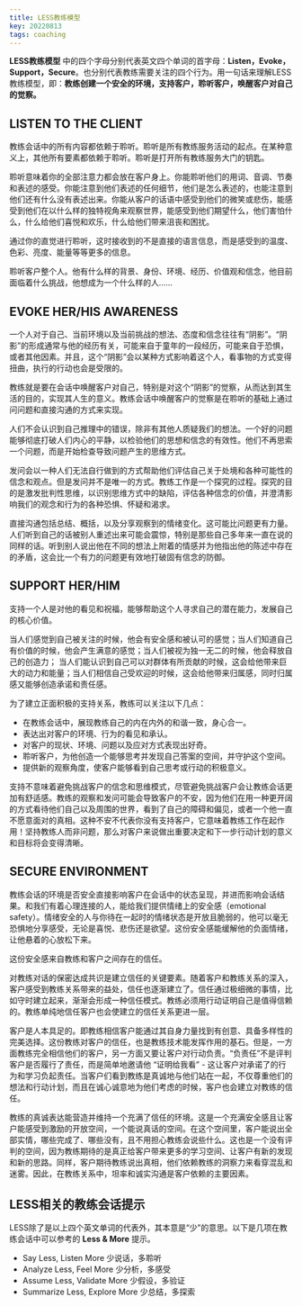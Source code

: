 ```yaml
---
title: LESS教练模型
key: 20220813
tags: coaching
---
```


**LESS教练模型** 中的四个字母分别代表英文四个单词的首字母：**Listen，Evoke，Support，Secure**。也分别代表教练需要关注的四个行为。用一句话来理解LESS教练模型，即：**教练创建一个安全的环境，支持客户，聆听客户，唤醒客户对自己的觉察。**

<!--more-->

## LISTEN TO THE CLIENT
教练会话中的所有内容都依赖于聆听。聆听是所有教练服务活动的起点。在某种意义上，其他所有要素都依赖于聆听。聆听是打开所有教练服务大门的钥匙。

聆听意味着你的全部注意力都会放在客户身上。你能聆听他们的用词、音调、节奏和表述的感受。你能注意到他们表述的任何细节，他们是怎么表述的，也能注意到他们还有什么没有表述出来。你能从客户的话语中感受到他们的微笑或悲伤，能感受到他们在以什么样的独特视角来观察世界，能感受到他们期望什么，他们害怕什么，什么给他们喜悦和欢乐，什么给他们带来沮丧和困扰。

通过你的直觉进行聆听，这时接收到的不是直接的语言信息，而是感受到的温度、色彩、亮度、能量等等更多的信息。

聆听客户整个人。他有什么样的背景、身份、环境、经历、价值观和信念，他目前面临着什么挑战，他想成为一个什么样的人……

## EVOKE HER/HIS AWARENESS

一个人对于自己、当前环境以及当前挑战的想法、态度和信念往往有“阴影”。“阴影”的形成通常与他的经历有关，可能来自于童年的一段经历，可能来自于恐惧，或者其他因素。并且，这个“阴影”会以某种方式影响着这个人，看事物的方式变得扭曲，执行的行动也会是受限的。

教练就是要在会话中唤醒客户对自己，特别是对这个“阴影”的觉察，从而达到其生活的目的，实现其人生的意义。教练会话中唤醒客户的觉察是在聆听的基础上通过问问题和直接沟通的方式来实现。　

人们不会认识到自己推理中的错误，除非有其他人质疑我们的想法。一个好的问题能够彻底打破人们内心的平静，以检验他们的思想和信念的有效性。他们不再思索一个问题，而是开始检查导致问题产生的思维方式。

发问会以一种人们无法自行做到的方式帮助他们评估自己关于处境和各种可能性的信念和观点。但是发问并不是唯一的方式。教练工作是一个探究的过程。探究的目的是激发批判性思维，以识别思维方式中的缺陷，评估各种信念的价值，并澄清影响我们的观念和行为的各种恐惧、怀疑和渴求。

直接沟通包括总结、概括，以及分享观察到的情绪变化。这可能比问题更有力量。人们听到自己的话被别人重述出来可能会震惊，特别是那些自己多年来一直在说的同样的话。听到别人说出他在不同的想法上附着的情感并为他指出他的陈述中存在的矛盾，这会比一个有力的问题更有效地打破固有信念的防御。

## SUPPORT HER/HIM

支持一个人是对他的看见和祝福，能够帮助这个人寻求自己的潜在能力，发展自己的核心价值。

当人们感觉到自己被关注的时候，他会有安全感和被认可的感觉；当人们知道自己有价值的时候，他会产生满意的感觉；当人们被视为独一无二的时候，他会释放自己的创造力； 当人们能认识到自己可以对群体有所贡献的时候，这会给他带来巨大的动力和能量；当人们相信自己受欢迎的时候，这会给他带来归属感，同时归属感又能够创造承诺和责任感。

为了建立正面积极的支持关系，教练可以关注以下几点：
*	在教练会话中，展现教练自己的内在内外的和谐一致，身心合一。
*	表达出对客户的环境、行为的看见和承认。
*	对客户的现状、环境、问题以及应对方式表现出好奇。
*	聆听客户，为他创造一个能够思考并发现自己答案的空间，并守护这个空间。
*	提供新的观察角度，使客户能够看到自己思考或行动的积极意义。

支持不意味着避免挑战客户的信念和思维模式，尽管避免挑战客户会让教练会话更加有舒适感。教练的观察和发问可能会导致客户的不安，因为他们在用一种更开阔的方式看待他们自己以及周围的世界，看到了自己的障碍和偏见，或者一个他一直不愿意面对的真相。这种不安不代表你没有支持客户，它意味着教练工作在起作用！坚持教练人而非问题，那么对客户来说做出重要决定和下一步行动计划的意义和目标将会变得清晰。

## SECURE ENVIRONMENT

教练会话的环境是否安全直接影响客户在会话中的状态呈现，并进而影响会话结果。和我们有着心理连接的人，能给我们提供情绪上的安全感（emotional safety）。情绪安全的人与你待在一起时的情绪状态是开放且脆弱的，他可以毫无恐惧地分享感受，无论是喜悦、悲伤还是欲望。这份安全感能缓解他的负面情绪，让他悬着的心放松下来。

这份安全感来自教练和客户之间存在的信任。

对教练对话的保密达成共识是建立信任的关键要素。随着客户和教练关系的深入，客户感受到教练关系带来的益处，信任也逐渐建立了。信任通过极细微的事情，比如守时建立起来，渐渐会形成一种信任模式。教练必须用行动证明自己是值得信赖的。教练单纯地信任客户也会使建立的信任关系更进一层。

客户是人本具足的。即教练相信客户能通过其自身力量找到有创意、具备多样性的完美选择。这份教练对客户的信任，也是教练技术能发挥作用的基石。但是，一方面教练完全相信他们的客户，另一方面又要让客户对行动负责。“负责任”不是评判客户是否履行了责任，而是简单地邀请他 “证明给我看” - 这让客户对承诺了的行为和学习负起责任。当客户们看到教练是真诚地与他们站在一起，不仅尊重他们的想法和行动计划，而且在诚心诚意地为他们考虑的时候，客户也会建立对教练的信任。

教练的真诚表达能营造并维持一个充满了信任的环境。这是一个充满安全感且让客户能感受到激励的开放空间，一个能说真话的空间。在这个空间里，客户能说出全部实情，哪些完成了、哪些没有，且不用担心教练会说些什么。这也是一个没有评判的空间，因为教练期待的是真正给客户带来更多的学习空间、让客户有新的发现和新的思路。同样，客户期待教练说出真相，他们依赖教练的洞察力来看穿混乱和迷雾。因此，在教练关系中，坦率和诚实沟通是客户依赖的主要因素。
	
## LESS相关的教练会话提示

LESS除了是以上四个英文单词的代表外，其本意是“少”的意思。以下是几项在教练会话中可以参考的 **Less & More** 提示。

*	Say Less, Listen More 少说话，多聆听
*	Analyze Less, Feel More 少分析，多感受
*	Assume Less, Validate More 少假设，多验证
*	Summarize Less, Explore More 少总结，多探索